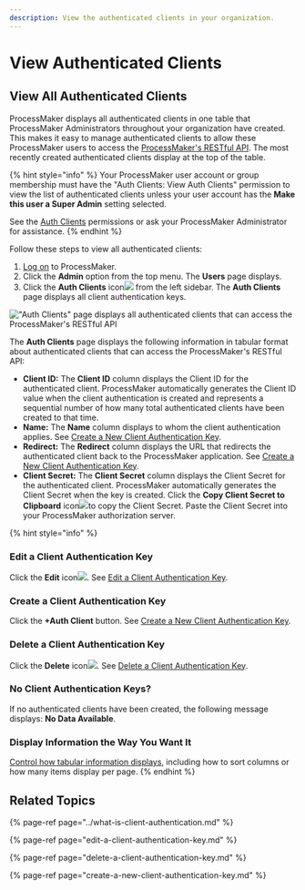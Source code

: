 ```yaml
---
description: View the authenticated clients in your organization.
---
```


# View Authenticated Clients

## View All Authenticated Clients <a id="view-all-scripts"></a>

ProcessMaker displays all authenticated clients in one table that ProcessMaker Administrators throughout your organization have created. This makes it easy to manage authenticated clients to allow these ProcessMaker users to access the [ProcessMaker's RESTful API](https://staging-pm4.processmaker.net/api/documentation). The most recently created authenticated clients display at the top of the table.

{% hint style="info" %}
Your ProcessMaker user account or group membership must have the "Auth Clients: View Auth Clients" permission to view the list of authenticated clients unless your user account has the **Make this user a Super Admin** setting selected.

See the [Auth Clients](../../permission-descriptions-for-users-and-groups.md#auth-clients) permissions or ask your ProcessMaker Administrator for assistance.
{% endhint %}

Follow these steps to view all authenticated clients:

1. [Log on](../../../using-processmaker/log-in.md#log-in) to ProcessMaker.
2. Click the **Admin** option from the top menu. The **Users** page displays.
3. Click the **Auth Clients** icon![](../../../.gitbook/assets/auth-client-icon-admin.png) from the left sidebar. The **Auth Clients** page displays all client authentication keys. 

![&quot;Auth Clients&quot; page displays all authenticated clients that can access the ProcessMaker&apos;s RESTful API](../../../.gitbook/assets/auth-client-page-admin.png)

The **Auth Clients** page displays the following information in tabular format about authenticated clients that can access the ProcessMaker's RESTful API:

* **Client ID:** The **Client ID** column displays the Client ID for the authenticated client. ProcessMaker automatically generates the Client ID value when the client authentication is created and represents a sequential number of how many total authenticated clients have been created to that time.
* **Name:** The **Name** column displays to whom the client authentication applies. See [Create a New Client Authentication Key](create-a-new-client-authentication-key.md).
* **Redirect:** The **Redirect** column displays the URL that redirects the authenticated client back to the ProcessMaker application. See [Create a New Client Authentication Key](create-a-new-client-authentication-key.md).
* **Client Secret:** The **Client Secret** column displays the Client Secret for the authenticated client. ProcessMaker automatically generates the Client Secret when the key is created. Click the **Copy Client Secret to Clipboard** icon![](../../../.gitbook/assets/copy-icon-admin.png)to copy the Client Secret. Paste the Client Secret into your ProcessMaker authorization server.

{% hint style="info" %}
### Edit a Client Authentication Key

Click the **Edit** icon![](../../../.gitbook/assets/edit-icon.png). See [Edit a Client Authentication Key](edit-a-client-authentication-key.md).

### Create a Client Authentication Key

Click the **+Auth Client** button. See [Create a New Client Authentication Key](create-a-new-client-authentication-key.md#create-a-client-authentication-key).

### Delete a Client Authentication Key

Click the **Delete** icon![](../../../.gitbook/assets/trash-icon-process-modeler-processes.png). See [Delete a Client Authentication Key](delete-a-client-authentication-key.md#delete-a-client-authentication-key).

### No Client Authentication Keys?

If no authenticated clients have been created, the following message displays: **No Data Available**.

### Display Information the Way You Want It

[Control how tabular information displays](../../../using-processmaker/control-how-requests-display-in-a-tab.md), including how to sort columns or how many items display per page.
{% endhint %}

## Related Topics

{% page-ref page="../what-is-client-authentication.md" %}

{% page-ref page="edit-a-client-authentication-key.md" %}

{% page-ref page="delete-a-client-authentication-key.md" %}

{% page-ref page="create-a-new-client-authentication-key.md" %}

